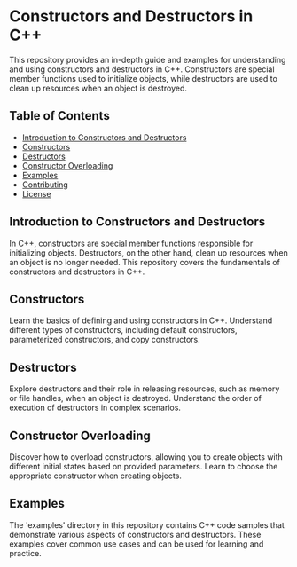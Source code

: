 # Constructors and Destructors in C++

This repository provides an in-depth guide and examples for understanding and using constructors and destructors in C++. Constructors are special member functions used to initialize objects, while destructors are used to clean up resources when an object is destroyed.

## Table of Contents
- [Introduction to Constructors and Destructors](#introduction-to-constructors-and-destructors)
- [Constructors](#constructors)
- [Destructors](#destructors)
- [Constructor Overloading](#constructor-overloading)
- [Examples](#examples)
- [Contributing](#contributing)
- [License](#license)

## Introduction to Constructors and Destructors

In C++, constructors are special member functions responsible for initializing objects. Destructors, on the other hand, clean up resources when an object is no longer needed. This repository covers the fundamentals of constructors and destructors in C++.

## Constructors

Learn the basics of defining and using constructors in C++. Understand different types of constructors, including default constructors, parameterized constructors, and copy constructors.

## Destructors

Explore destructors and their role in releasing resources, such as memory or file handles, when an object is destroyed. Understand the order of execution of destructors in complex scenarios.

## Constructor Overloading

Discover how to overload constructors, allowing you to create objects with different initial states based on provided parameters. Learn to choose the appropriate constructor when creating objects.

## Examples

The 'examples' directory in this repository contains C++ code samples that demonstrate various aspects of constructors and destructors. These examples cover common use cases and can be used for learning and practice.

